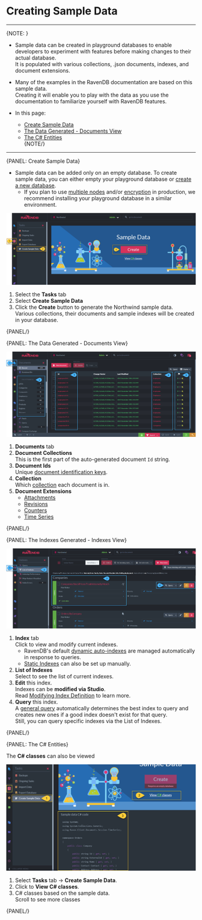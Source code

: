 ﻿# Creating Sample Data
---

{NOTE: }


* Sample data can be created in playground databases to enable developers to experiment with features before making changes to their actual database.  
  It is populated with various collections, .json documents, indexes, and document extensions.  

* Many of the examples in the RavenDB documentation are based on this sample data.  
  Creating it will enable you to play with the data as you use the documentation to familiarize yourself with RavenDB features.  

* In this page:  
  * [Create Sample Data](../../../studio/database/tasks/create-sample-data#create-sample-data)  
  * [The Data Generated - Documents View](../../../studio/database/tasks/create-sample-data#the-data-generated---documents-view)  
  * [The C# Entities](../../../studio/database/tasks/create-sample-data#the-c#-entities)  
{NOTE/}

---

{PANEL: Create Sample Data}

* Sample data can be added only on an empty database.  To create sample data, you can either empty your playground database or [create a new database](../../../studio/database/create-new-database/general-flow).  
    * If you plan to use [multiple nodes](../../../studio/server/databases/create-new-database/general-flow#3.-configure-replication) 
      and/or [encryption](../../../studio/server/databases/create-new-database/encrypted) in production, 
      we recommend installing your playground database in a similar environment.  


![Figure 1. Create Sample Data](images/Create-Sample-Data.png "Create Sample Data")

 1. Select the **Tasks** tab  
 2. Select **Create Sample Data**  
 3. Click the **Create** button to generate the Northwind sample data.  
    Various collections, their documents and sample indexes will be created in your database.  

{PANEL/}

{PANEL: The Data Generated - Documents View}

![Figure 2. Documents View](images/Northwind-Documents-View.png "Documents View")

1. **Documents** tab  
2. **Document Collections**  
   This is the first part of the auto-generated document `Id` string.  
3. **Document Ids**  
   Unique [document identification keys](../../../client-api/document-identifiers/working-with-document-identifiers).
4. **Collection**  
   Which [collection](../../../studio/database/documents/documents-and-collections) each document is in.  
5. **Document Extensions**  
    * [Attachments](../../../document-extensions/attachments/what-are-attachments)
    * [Revisions](../../../server/extensions/revisions)
    * [Counters](../../../document-extensions/counters/overview)  
    * [Time Series](../../../document-extensions/timeseries/overview)  

{PANEL/}

{PANEL: The Indexes Generated - Indexes View} 
    
![Figure 3. Indexes View](images/Northwind-Indexes-View.png "Indexes View")

1. **Index** tab  
   Click to view and modify current indexes.  
   * RavenDB's default [dynamic auto-indexes](../../../studio/database/indexes/indexes-overview#index-types) are managed 
     automatically in response to queries.  
   * [Static Indexes](../../../indexes/creating-and-deploying) can also be set up manually.  
2. **List of Indexes**  
   Select to see the list of current indexes.  
3. **Edit** this index.  
   Indexes can be **modified via Studio**.  
   Read [Modifying Index Definition](../../../studio/database/indexes/indexes-overview#modifying-index-definition) to learn more.  
4. **Query** this index.  
   A [general query](../../../studio/database/queries/query-view) automatically determines the best index to query and creates 
   new ones if a good index doesn't exist for that query.  
   Still, you can query specific indexes via the List of Indexes.  
   

{PANEL/}

{PANEL: The C# Entities}

The **C# classes** can also be viewed  


 ![Figure 4. The C# classes](images/View-CS-Classes.png "C# Classes")

  1. Select **Tasks** tab -> **Create Sample Data**.  
  2. Click to **View C# classes**.  
  3. C# classes based on the sample data.  
    Scroll to see more classes  

{PANEL/}
